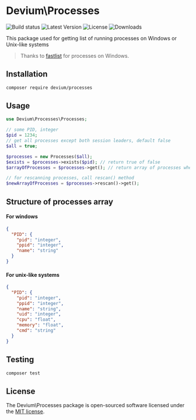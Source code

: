 # Devium\Processes

![Build status](https://img.shields.io/travis/vanodevium/processes/master)
![Latest Version](https://img.shields.io/packagist/v/devium/processes)
![License](https://img.shields.io/packagist/l/devium/processes)
![Downloads](https://img.shields.io/packagist/dt/devium/processes)

This package used for getting list of running processes on Windows or Unix-like systems

> Thanks to [fastlist](https://github.com/MarkTiedemann/fastlist) for processes on Windows.

## Installation

```sh
composer require devium/processes
```

## Usage

```php
use Devium\Processes\Processes;

// some PID, integer
$pid = 1234;
// get all processes except both session leaders, default false
$all = true;

$processes = new Processes($all);
$exists = $processes->exists($pid); // return true of false
$arrayOfProcesses = $processes->get(); // return array of processes where key is PID

// for rescanning processes, call rescan() method
$newArrayOfProcesses = $processes->rescan()->get();
```

## Structure of processes array

#### For windows
```json
{
  "PID": {
    "pid": "integer",
    "ppid": "integer",
    "name": "string"
  }
}
```

#### For unix-like systems
```json
{
  "PID": {
    "pid": "integer",
    "ppid": "integer",
    "name": "string",
    "uid": "integer",
    "cpu": "float",
    "memory": "float",
    "cmd": "string"
  }
}
```

## Testing
```sh
composer test
```

## License

The Devium\Processes package is open-sourced software licensed under the [MIT license](https://opensource.org/licenses/MIT).

